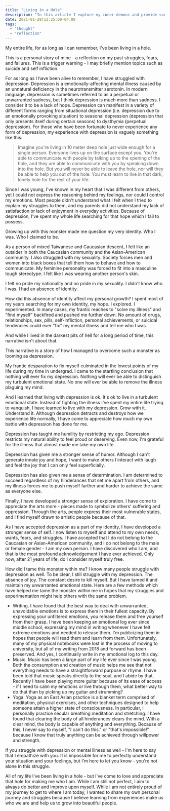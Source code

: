 ```yaml
---
title: "Living in a Hole"
description: "In this article I explore my inner demons and provide social commentary on how I have overcome them."
date: 2021-01-28T12:25:00-04:00
tags:
  - "thought"
  - "reflection"
---
```


My entire life, for as long as I can remember, I've been living in a hole.

This is a personal story of mine - a reflection on my past struggles, fears, and failures. This is a trigger warning - I may briefly mention topics such as suicide and self infliction.

For as long as I have been alive to remember, I have struggled with depression. Depression is a emotionally-affecting mental illness caused by an unnatural deficiency in the neurotransmitter serotonin. In modern language, depression is sometimes referred to as a perpetual or unwarranted sadness, but I think depression is much more than sadness. I consider it to be a lack of hope. Depression can manifest in a variety of different forms ranging from situational depression (i.e. depression due to an emotionally provoking situation) to seasonal depression (depression that only presents itself during certain seasons) to dysthymia (perpetual depression). For those who have been fortunate to never experience any form of depression, my experience with depression is vaguely something like this:

> Imagine you're living in 10 meter deep hole just wide enough for a single person. Everyone lives up on the surface except you. You're able to communicate with people by talking up to the opening of the hole, and they are able to communicate with you by speaking down into the hole. But you will never be able to leave the hole, nor will they be able to help you out of the hole. You must learn to live in that dark, lonely hole for the rest of your life.

Since I was young, I've known in my heart that I was different from others, yet I could not express the reasoning behind my feelings, nor could I control my emotions. Most people didn't understand what I felt when I tried to explain my struggles to them, and my parents did not understand my lack of satisfaction or lack of enjoyment in everyday activities. Because of depression, I've spent my whole life searching for that hope which I fail to possess.

Growing up with this monster made me question my very identity. Who I was. Who I claimed to be.

As a person of mixed Taiwanese and Caucasian descent, I felt like an outsider in both the Caucasian community and the Asian-American community. I also struggled with my sexuality. Society forces men and women into black boxes that tell them how to behave and how to communicate. My feminine personality was forced to fit into a masculine tough stereotype. I felt like I was wearing another person's skin.

I felt no pride my nationality and no pride in my sexuality. I didn't know who I was. I had an absence of identity.

How did this absence of identity affect my personal growth? I spent most of my years searching for my own identity, my hope. I explored. I experimented. In many cases, my frantic reaches to "solve my illness" and "find myself" backfired and pushed me further down. No amount of drugs, relationships, sex, pills, self-infliction, personal achievements, or suicidal tendencies could ever "fix" my mental illness and tell me who I was.

And while I lived in the darkest pits of hell for a long period of time, this narrative isn't about that.

This narrative is a story of how I managed to overcome such a monster as looming as depression.

My frantic desparation to fix myself culminated in the lowest points of my life during my time in undergrad. I came to the startling conclusion that nothing will ever fix my depression. Nothing will ever be able to distinguish my turbulent emotional state. No one will ever be able to remove the illness plaguing my mind.

And I learned that living with depression is ok. It's ok to live in a turbulent emotional state. Instead of fighting the illness I've spent my entire life trying to vanquish, I have learned to live with my depression. Grow with it. Understand it. Although depression detracts and destroys how we experience life normally, I have come to appreciate how much my own battle with depression has done for me.

Depression has taught me humility by restricting my ego. Depression restricts my natural ability to feel proud or deserving. Even now, I'm grateful for the illness that almost made me take my own life.

Depression has given me a stronger sense of humor. Although I can't generate innate joy and hope, I want to make others I interact with laugh and feel the joy that I can only feel superficially.

Depression has also given me a sense of determination. I am determined to succeed regardless of my hinderances that set me apart from others, and my illness forces me to push myself farther and harder to achieve the same as everyone else.

Finally, I have developed a stronger sense of exploration. I have come to appreciate the arts more - pieces made to symbolize others' suffering and oppression. Through the arts, people express their most vulnerable states, and I find myself drawn to artistic people because of that.

As I have accepted depression as a part of my identity, I have developed a stronger sense of self. I now listen to myself and attend to my own needs, wants, fears, and struggles. I have accepted that I do not belong to the Caucasian or Asian-American community, and I do not belong to the male or female gender - I am my own person. I have discovered who I am, and that is the most profound acknowledgement I have ever achieved. Only now, after 21 years of life, do I consider myself truly free.

How did I tame this monster within me? I know many people struggle with depression as well. To be clear, I still struggle with my depression. The absence of joy. The constant desire to kill myself. But I have tamed it and maintain my unwarranted emotional state. Here are a few methods which have helped me tame the monster within me in hopes that my struggles and experimentation might help others with the same problem.

* Writing. I have found that the best way to deal with unwarranted, unavoidable emotions is to express them in their fullest capacity. By expressing your unfiltered emotions, you release them and free yourself from their grasp. I have been keeping an emotional log ever since middle school, expressing my mind in writing whenever I have felt extreme emotions and needed to release them. I'm publicizing them in hopes that people will read them and learn from them. Unfortunately, many of my physical notebooks were lost in the process of moving to university, but all of my writing from 2018 and forward has been preserved. And yes, I continually write in my emotional log to this day.
* Music. Music has been a large part of my life ever since I was young. Both the consumption and creation of music helps me see that not everything needs to have a straightforward purpose or rhyme. I have been told that music speaks directly to the soul, and I abide by that. Recently I have been playing more guitar because of its ease of access - if I need to calm my emotions or live through them, what better way to do that than by picking up my guitar and strumming?
* Yoga. Yoga as an East Asian practice is a blanket term comprised of meditation, physical exercises, and other techniques designed to help someone attain a higher state of consciousness. In particular, I personally practice secular breathing meditation and stretching. I have found that clearing the body of all hinderances clears the mind. With a clear mind, the body is capable of anything and everything. Because of this, I never say to myself, "I can't do this." or "that's impossible!" because I know that truly anything can be achieved through willpower and strength.

If you struggle with depression or mental illness as well - I'm here to say that I empathize with you. It is impossible for me to perfectly understand your situation and your feelings, but I'm here to let you know - you're not alone in this struggle.

All of my life I've been living in a hole - but I've come to love and appreciate that hole for making me who I am. While I am still not perfect, I aim to always do better and improve upon myself. While I am not entirely proud of my journey to get to where I am today, I wanted to share my own personal journey and struggles because I believe learning from experiences make us who we are and help us to grow into beautiful people.
